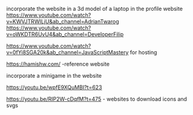 incorporate the website in a 3d model of a laptop in the profile website
https://www.youtube.com/watch?v=KWVJTRWILjU&ab_channel=AdrianTwarog
https://www.youtube.com/watch?v=oWKDTR6UvU4&ab_channel=DeveloperFilip

https://www.youtube.com/watch?v=0fYi8SGA20k&ab_channel=JavaScriptMastery for hosting

https://hamishw.com/ -reference website

incorporate a minigame in the website

https://youtu.be/wpfE9XQuMBI?t=623

https://youtu.be/RIP2W-cDqfM?t=475 - websites to download icons and svgs
